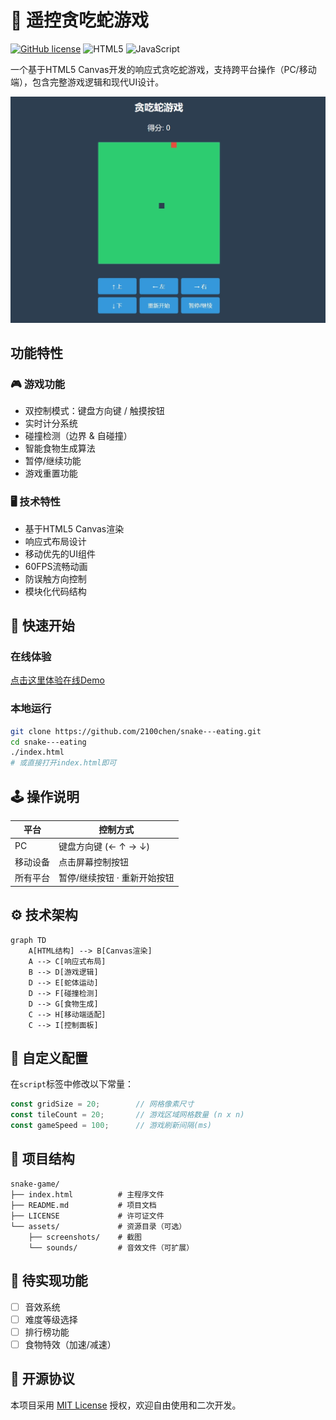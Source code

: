 
# 🐍 遥控贪吃蛇游戏

[![GitHub license](https://img.shields.io/badge/license-MIT-blue.svg)](https://github.com/yourusername/snake-game/blob/main/LICENSE)
![HTML5](https://img.shields.io/badge/HTML5-E34F26?style=flat&logo=html5&logoColor=white)
![JavaScript](https://img.shields.io/badge/JavaScript-F7DF1E?style=flat&logo=javascript&logoColor=black)

一个基于HTML5 Canvas开发的响应式贪吃蛇游戏，支持跨平台操作（PC/移动端），包含完整游戏逻辑和现代UI设计。

![游戏截图](assets/screenshots/screenshot.png)

## 功能特性

### 🎮 游戏功能
- 双控制模式：键盘方向键 / 触摸按钮
- 实时计分系统
- 碰撞检测（边界 & 自碰撞）
- 智能食物生成算法
- 暂停/继续功能
- 游戏重置功能

### 🖥️ 技术特性
- 基于HTML5 Canvas渲染
- 响应式布局设计
- 移动优先的UI组件
- 60FPS流畅动画
- 防误触方向控制
- 模块化代码结构

## 🚀 快速开始
### 在线体验
[点击这里体验在线Demo](https://2100chen.github.io/snake---eating/)



### 本地运行
```bash
git clone https://github.com/2100chen/snake---eating.git
cd snake---eating
./index.html
# 或直接打开index.html即可
```

## 🕹️ 操作说明
| 平台      | 控制方式                          |
|-----------|---------------------------------|
| PC        | 键盘方向键 (← ↑ → ↓)            |
| 移动设备  | 点击屏幕控制按钮                  |
| 所有平台  | 暂停/继续按钮 · 重新开始按钮      |

## ⚙️ 技术架构
```mermaid
graph TD
    A[HTML结构] --> B[Canvas渲染]
    A --> C[响应式布局]
    B --> D[游戏逻辑]
    D --> E[蛇体运动]
    D --> F[碰撞检测]
    D --> G[食物生成]
    C --> H[移动端适配]
    C --> I[控制面板]
```

## 🔧 自定义配置
在`script`标签中修改以下常量：
```javascript
const gridSize = 20;        // 网格像素尺寸
const tileCount = 20;       // 游戏区域网格数量 (n x n)
const gameSpeed = 100;      // 游戏刷新间隔(ms)
```

## 📂 项目结构
```
snake-game/
├── index.html          # 主程序文件
├── README.md           # 项目文档
├── LICENSE             # 许可证文件
└── assets/             # 资源目录（可选）
    ├── screenshots/    # 截图
    └── sounds/         # 音效文件（可扩展）
```

## 📌 待实现功能
- [ ] 音效系统
- [ ] 难度等级选择
- [ ] 排行榜功能
- [ ] 食物特效（加速/减速）

## 📄 开源协议
本项目采用 [MIT License](LICENSE) 授权，欢迎自由使用和二次开发。
